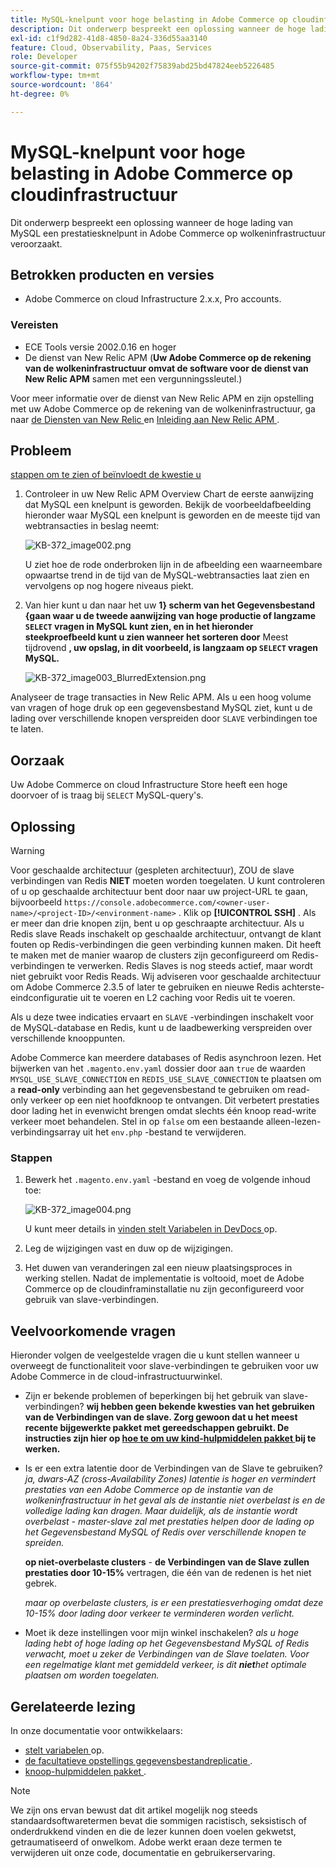 ```yaml
---
title: MySQL-knelpunt voor hoge belasting in Adobe Commerce op cloudinfrastructuur
description: Dit onderwerp bespreekt een oplossing wanneer de hoge lading van MySQL een prestatiesknelpunt in Adobe Commerce op wolkeninfrastructuur veroorzaakt.
exl-id: c1f9d282-41d8-4850-8a24-336d55aa3140
feature: Cloud, Observability, Paas, Services
role: Developer
source-git-commit: 075f55b94202f75839abd25bd47824eeb5226485
workflow-type: tm+mt
source-wordcount: '864'
ht-degree: 0%

---
```


# MySQL-knelpunt voor hoge belasting in Adobe Commerce op cloudinfrastructuur

Dit onderwerp bespreekt een oplossing wanneer de hoge lading van MySQL een prestatiesknelpunt in Adobe Commerce op wolkeninfrastructuur veroorzaakt.

## Betrokken producten en versies

* Adobe Commerce on cloud Infrastructure 2.x.x, Pro accounts.

### Vereisten

* ECE Tools versie 2002.0.16 en hoger
* De dienst van New Relic APM (**Uw Adobe Commerce op de rekening van de wolkeninfrastructuur omvat de software voor de dienst van New Relic APM** samen met een vergunningssleutel.)

Voor meer informatie over de dienst van New Relic APM en zijn opstelling met uw Adobe Commerce op de rekening van de wolkeninfrastructuur, ga naar [ de Diensten van New Relic ](https://devdocs.magento.com/guides/v2.3/cloud/project/new-relic.html) en [ Inleiding aan New Relic APM ](https://docs.newrelic.com/docs/apm/new-relic-apm/getting-started/introduction-apm/).

## Probleem

<u> stappen om te zien of beïnvloedt de kwestie u </u>

1. Controleer in uw New Relic APM Overview Chart de eerste aanwijzing dat MySQL een knelpunt is geworden. Bekijk de voorbeeldafbeelding hieronder waar MySQL een knelpunt is geworden en de meeste tijd van webtransacties in beslag neemt:

   ![ KB-372_image002.png ](assets/KB-372_image002.png)

   U ziet hoe de rode onderbroken lijn in de afbeelding een waarneembare opwaartse trend in de tijd van de MySQL-webtransacties laat zien en vervolgens op nog hogere niveaus piekt.
1. Van hier kunt u dan naar het uw **1} scherm van het Gegevensbestand {gaan waar u de tweede aanwijzing van hoge productie of langzame `SELECT` vragen in MySQL kunt zien, en in het hieronder steekproefbeeld kunt u zien wanneer het sorteren door** Meest tijdrovend **, uw opslag, in dit voorbeeld, is langzaam op `SELECT` vragen MySQL.**

   ![ KB-372_image003_BlurredExtension.png ](assets/KB-372_image003_BlurredExtension.png)

Analyseer de trage transacties in New Relic APM. Als u een hoog volume van vragen of hoge druk op een gegevensbestand MySQL ziet, kunt u de lading over verschillende knopen verspreiden door `SLAVE` verbindingen toe te laten.

## Oorzaak

Uw Adobe Commerce on cloud Infrastructure Store heeft een hoge doorvoer of is traag bij `SELECT` MySQL-query&#39;s.

## Oplossing

>[!WARNING]
>
>Voor geschaalde architectuur (gespleten architectuur), ZOU de slave verbindingen van Redis **NIET** moeten worden toegelaten. U kunt controleren of u op geschaalde architectuur bent door naar uw project-URL te gaan, bijvoorbeeld `https://console.adobecommerce.com/<owner-user-name>/<project-ID>/<environment-name>` . Klik op **[!UICONTROL SSH]** . Als er meer dan drie knopen zijn, bent u op geschraapte architectuur. Als u Redis slave Reads inschakelt op geschaalde architectuur, ontvangt de klant fouten op Redis-verbindingen die geen verbinding kunnen maken. Dit heeft te maken met de manier waarop de clusters zijn geconfigureerd om Redis-verbindingen te verwerken. Redis Slaves is nog steeds actief, maar wordt niet gebruikt voor Redis Reads. Wij adviseren voor geschaalde architectuur om Adobe Commerce 2.3.5 of later te gebruiken en nieuwe Redis achterste-eindconfiguratie uit te voeren en L2 caching voor Redis uit te voeren.

Als u deze twee indicaties ervaart en `SLAVE` -verbindingen inschakelt voor de MySQL-database en Redis, kunt u de laadbewerking verspreiden over verschillende knooppunten.

Adobe Commerce kan meerdere databases of Redis asynchroon lezen. Het bijwerken van het `.magento.env.yaml` dossier door aan `true` de waarden `MYSQL_USE_SLAVE_CONNECTION` en `REDIS_USE_SLAVE_CONNECTION` te plaatsen om a **read-only** verbinding aan het gegevensbestand te gebruiken om read-only verkeer op een niet hoofdknoop te ontvangen. Dit verbetert prestaties door lading het in evenwicht brengen omdat slechts één knoop read-write verkeer moet behandelen. Stel in op `false` om een bestaande alleen-lezen-verbindingsarray uit het `env.php` -bestand te verwijderen.

### Stappen

1. Bewerk het `.magento.env.yaml` -bestand en voeg de volgende inhoud toe:

   ![ KB-372_image004.png ](assets/KB-372_image004.png)

   U kunt meer details in [ vinden stelt Variabelen in DevDocs ](https://devdocs.magento.com/cloud/env/variables-deploy.html#mysql_use_slave_connection) op.

1. Leg de wijzigingen vast en duw op de wijzigingen.
1. Het duwen van veranderingen zal een nieuw plaatsingsproces in werking stellen. Nadat de implementatie is voltooid, moet de Adobe Commerce op de cloudinframinstallatie nu zijn geconfigureerd voor gebruik van slave-verbindingen.

## Veelvoorkomende vragen

Hieronder volgen de veelgestelde vragen die u kunt stellen wanneer u overweegt de functionaliteit voor slave-verbindingen te gebruiken voor uw Adobe Commerce in de cloud-infrastructuurwinkel.

* Zijn er bekende problemen of beperkingen bij het gebruik van slave-verbindingen? **wij hebben geen bekende kwesties van het gebruiken van de Verbindingen van de slave. Zorg gewoon dat u het meest recente bijgewerkte pakket met gereedschappen gebruikt. De instructies zijn hier op [ hoe te om uw kind-hulpmiddelen pakket ](https://devdocs.magento.com/cloud/project/ece-tools-update.html) bij te werken.**
* Is er een extra latentie door de Verbindingen van de Slave te gebruiken? *ja, dwars-AZ (cross-Availability Zones) latentie is hoger en vermindert prestaties van een Adobe Commerce op de instantie van de wolkeninfrastructuur in het geval als de instantie niet overbelast is en de volledige lading kan dragen. Maar duidelijk, als de instantie wordt overbelast - master-slave zal met prestaties helpen door de lading op het Gegevensbestand MySQL of Redis over verschillende knopen te spreiden.*

  **op niet-overbelaste clusters** - **de Verbindingen van de Slave zullen prestaties door 10-15%** vertragen, die één van de redenen is het niet gebrek.

  *maar op overbelaste clusters, is er een prestatiesverhoging omdat deze 10-15% door lading door verkeer te verminderen worden verlicht.*
* Moet ik deze instellingen voor mijn winkel inschakelen? *als u hoge lading hebt of hoge lading op het Gegevensbestand MySQL of Redis verwacht, moet u zeker de Verbindingen van de Slave toelaten. Voor een regelmatige klant met gemiddeld verkeer, is dit **niet**het optimale plaatsen om worden toegelaten.*

## Gerelateerde lezing

In onze documentatie voor ontwikkelaars:

* [ stelt variabelen ](https://devdocs.magento.com/cloud/env/variables-deploy.html) op.
* [ de facultatieve opstellings gegevensbestandreplicatie ](https://devdocs.magento.com/guides/v2.3/config-guide/multi-master/multi-master_slavedb.html).
* [ knoop-hulpmiddelen pakket ](https://devdocs.magento.com/cloud/reference/ece-tools-reference.html).

>[!NOTE]
>
>We zijn ons ervan bewust dat dit artikel mogelijk nog steeds standaardsoftwaretermen bevat die sommigen racistisch, seksistisch of onderdrukkend vinden en die de lezer kunnen doen voelen gekwetst, getraumatiseerd of onwelkom. Adobe werkt eraan deze termen te verwijderen uit onze code, documentatie en gebruikerservaring.
